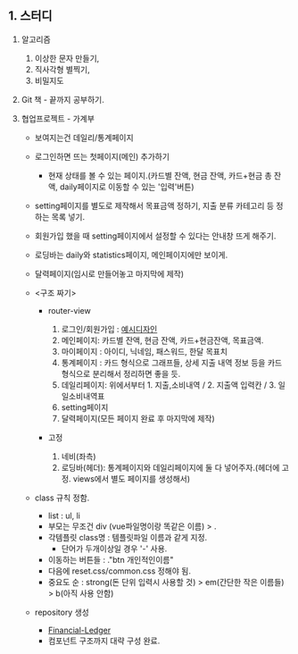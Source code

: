 ## 1. 스터디
1. 알고리즘 
	1. 이상한 문자 만들기, 
	2. 직사각형 별찍기, 
	3. 비밀지도
	
3. Git 책 - 끝까지 공부하기.

4. 협업프로젝트 - 가계부
	- 보여지는건 데일리/통계페이지
	- 로그인하면 뜨는 첫페이지(메인) 추가하기 
		- 현재 상태를 볼 수 있는 페이지.(카드별 잔액, 현금 잔액, 카드+현금 총 잔액, daily페이지로 이동할 수 있는 '입력'버튼)
	- setting페이지를 별도로 제작해서 목표금액 정하기, 지출 분류 카테고리 등 정하는 목록 넣기.
	- 회원가입 했을 때 setting페이지에서 설정할 수 있다는 안내창 뜨게 해주기.
	- 로딩바는 daily와 statistics페이지, 메인페이지에만 보이게.
	- 달력페이지(임시로 만들어놓고 마지막에 제작)

	- <구조 짜기>
		- router-view
			1. 로그인/회원가입 : [예시디자인](https://www.pinterest.co.kr/pin/294422894372433721/)
			2. 메인페이지: 카드별 잔액, 현금 잔액, 카드+현금잔액, 목표금액.
			3. 마이페이지 : 아이디, 닉네임, 패스워드, 한달 목표치
			4. 통계페이지 : 카드 형식으로 그래프들, 상세 지출 내역 정보 등을 카드 형식으로 분리해서 정리하면 좋을 듯.
			5. 데일리페이지: 위에서부터 1. 지출,소비내역 / 2. 지출액 입력칸 / 3. 일일소비내역표
			6. setting페이지
			7. 달력페이지(모든 페이지 완료 후 마지막에 제작)

		- 고정
			1. 네비(좌측)
			2. 로딩바(헤더): 통계페이지와 데일리페이지에 둘 다 넣어주자.(헤더에 고정. views에서 별도 페이지를 생성해서)
			
	- class 규칙 정함.
		- list : ul, li
		- 부모는 무조건 div (vue파일명이랑 똑같은 이름) > .
		- 각템플릿 class명 : 템플릿파일 이름과 같게 지정. 
			- 단어가 두개이상일 경우 '-' 사용.	 
		- 이동하는 버튼들 :  ."btn 개인적인이름"		
		- 다음에 reset.css/common.css 정해야 됨.
		- 중요도 순 : strong(돈 단위 입력시 사용할 것) > em(간단한 작은 이름들) > b(아직 사용 안함)
			
	- repository 생성
		- [Financial-Ledger](https://github.com/EunJaePark/Financial-Ledger)
		- 컴포넌트 구조까지 대략 구성 완료.
